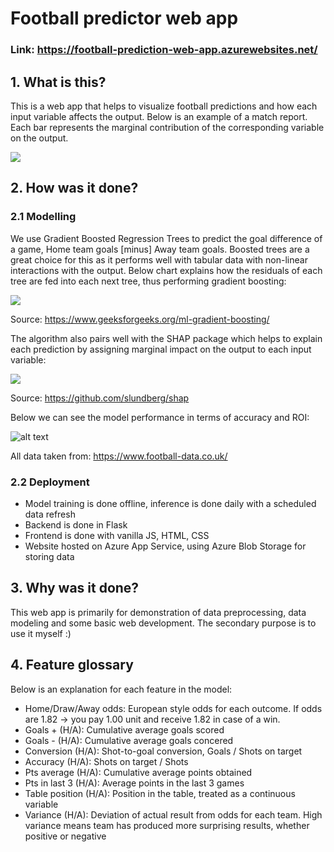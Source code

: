 # Football predictor web app

### Link: https://football-prediction-web-app.azurewebsites.net/

## 1. What is this?

This is a web app that helps to visualize football predictions and how each input variable affects the output. Below is an example of a match report. Each bar represents the marginal contribution of the corresponding variable on the output.

![](https://i.imgur.com/1DK65Mh.png)

## 2. How was it done?

### 2.1 Modelling

We use Gradient Boosted Regression Trees to predict the goal difference of a game, Home team goals [minus] Away team goals. Boosted trees are a great choice for this as it performs well with tabular data with non-linear interactions with the output. Below chart explains how the residuals of each tree are fed into each next tree, thus performing gradient boosting:

![](https://media.geeksforgeeks.org/wp-content/uploads/20200721214745/gradientboosting.PNG)

Source: https://www.geeksforgeeks.org/ml-gradient-boosting/

The algorithm also pairs well with the SHAP package which helps to explain each prediction by assigning marginal impact on the output to each input variable:

![](https://raw.githubusercontent.com/slundberg/shap/master/docs/artwork/shap_header.png)

Source: https://github.com/slundberg/shap

Below we can see the model performance in terms of accuracy and ROI:

![alt text](https://i.imgur.com/sKYeq3O.png)

All data taken from: https://www.football-data.co.uk/

### 2.2 Deployment

- Model training is done offline, inference is done daily with a scheduled data refresh
- Backend is done in Flask
- Frontend is done with vanilla JS, HTML, CSS
- Website hosted on Azure App Service, using Azure Blob Storage for storing data

## 3. Why was it done?

This web app is primarily for demonstration of data preprocessing, data modeling and some basic web development. The secondary purpose is to use it myself :)

## 4. Feature glossary

Below is an explanation for each feature in the model:
- Home/Draw/Away odds: European style odds for each outcome. If odds are 1.82 -> you pay 1.00 unit and receive 1.82 in case of a win.
- Goals + (H/A): Cumulative average goals scored
- Goals - (H/A): Cumulative average goals concered
- Conversion (H/A): Shot-to-goal conversion, Goals / Shots on target
- Accuracy (H/A): Shots on target / Shots
- Pts average (H/A): Cumulative average points obtained 
- Pts in last 3 (H/A): Average points in the last 3 games
- Table position (H/A): Position in the table, treated as a continuous variable
- Variance (H/A): Deviation of actual result from odds for each team. High variance means team has produced more surprising results, whether positive or negative 
